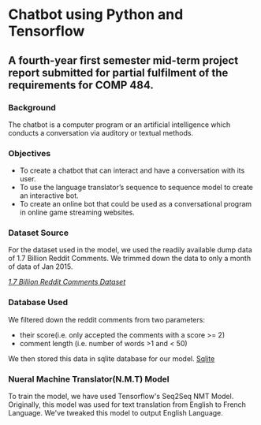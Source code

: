  

# Chatbot using Python and Tensorflow 

## A fourth-year first semester mid-term project report submitted for partial fulfilment of the requirements for COMP 484. 

### Background

   The chatbot is a computer program or an artificial intelligence which conducts a conversation via auditory or textual methods. 
     
### Objectives
  + To create a chatbot that can interact and have a conversation with its user.
  + To use the language translator’s sequence to sequence model to create an interactive bot.
  + To create an online bot that could be used as a conversational program in online game streaming websites.

### Dataset Source

  For the dataset used in the model, we used the readily available dump data of 1.7 Billion Reddit Comments. We trimmed down the data to only a month of data of Jan 2015.
  
  [*1.7 Billion Reddit Comments Dataset*](https://www.reddit.com/r/datasets/comments/3bxlg7/i_have_every_publicly_available_reddit_comment/?st=j9udbxta&sh=69e4fee7) 
  
  ### Database Used
  
   We filtered down the reddit comments from two parameters:
   * their score(i.e. only accepted the comments with a score >= 2)
   * comment length (i.e. number of words >1 and < 50)
   
   We then stored this data in sqlite database for our model. 
   [Sqlite]()
   
   ### Nueral Machine Translator(N.M.T) Model
   
   To train the model, we have used Tensorflow's Seq2Seq NMT Model. Originally, this model was used for text translation from English to French Language. We've tweaked this model to output English Language.
    
    
    

  
